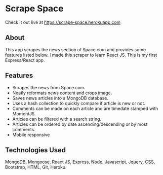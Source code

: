 # Scrape Space
Check it out live at <https://scrape-space.herokuapp.com>

## About
This app scrapes the news section of Space.com and provides some features listed below.
I made this scraper to learn React JS. This is my first Express/React app. 

## Features
* Scrapes the news from Space.com.
* Neatly reformats news content and crops image.
* Saves news articles into a MongoDB database.
* Uses a hash collection to quickly compare if article is new or not.
* Comments can be made on each article and are timedate stamped with MomentJS.
* Articles can be filtered with a search string.
* Articles can be ordered by date ascending/descending or by most comments.
* Mobile responsive

## Technologies Used
MongoDB, Mongoose, React JS, Express, Node, Javascript, Jquery, CSS, Bootstrap, HTML, Git, Heroku.
